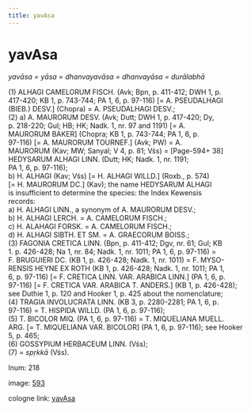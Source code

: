 ```yaml
---
title: yavAsa
---
```


# yavAsa

<i>yavāsa = yāsa = dhanvayavāsa = dhanvayāsa = durālabhā</i>  <div n="P" />(1) <bot>ALHAGI CAMELORUM FISCH.</bot> (Avk; Bpn, p. 411-412; DWH 1, p. <div n="lb" />417-420; KB 1, p. 743-744; PA 1, 6, p. 97-116) [= <bot>A. PSEUDALHAGI</bot> <div n="lb" />(<bot>BIEB.</bot>) <bot>DESV.</bot>] (Chopra) = <bot>A. PSEUDALHAGI DESV.</bot>; <div n="P" />(2) a) <bot>A. MAURORUM DESV.</bot> (Avk; Dutt; DWH 1, p. 417-420; Dy, <div n="lb" />p. 218-220; Gul; HB; HK; Nadk. 1, nr. 97 and 1191) [= <bot>A. <div n="lb" />MAURORUM BAKER</bot>] (Chopra; KB 1, p. 743-744; PA 1, 6, p. <div n="lb" />97-116) [= <bot>A. MAURORUM TOURNEF.</bot>] (Avk; PW) = <bot>A. <div n="lb" />MAURORUM</bot> (Kav; MW; Sanyal; V 4, p. 81; Vśs) = [Page-594+ 38] <div n="lb" /><bot>HEDYSARUM ALHAGI LINN.</bot> (Dutt; HK; Nadk. 1, nr. 1191; <div n="lb" />PA 1, 6, p. 97-116); <div n="lb" />b) <bot>H. ALHAGI</bot> (Kav; Vśs) [= <bot>H. ALHAGI WILLD.</bot>] (Roxb., p. 574) <div n="lb" />[= <bot>H. MAURORUM DC.</bot>] (Kav); the name <bot>HEDYSARUM ALHAGI</bot> <div n="lb" />is insufficient to determine the species: the Index Kewensis <div n="lb" />records: <div n="lb" />a) <bot>H. ALHAGI LINN.</bot>, a synonym of <bot>A. MAURORUM DESV.</bot>; <div n="lb" />b) <bot>H. ALHAGI LERCH.</bot> = <bot>A. CAMELORUM FISCH.</bot>; <div n="lb" />c) <bot>H. ALAHAGI FORSK.</bot> = <bot>A. CAMELORUM FISCH.</bot>; <div n="lb" />d) <bot>H. ALHAGI SIBTH. ET SM.</bot> = <bot>A. GRAECORUM BOISS.</bot>; <div n="P" />(3) <bot>FAGONIA CRETICA LINN.</bot> (Bpn, p. 411-412; Dgv, nr. 61; Gul; KB <div n="lb" />1. p. 426-428; Na 1, nr. 84; Nadk. 1, nr. 1011; PA 1, 6, p. 97-116) = <div n="lb" /><bot>F. BRUGUIERI DC.</bot> (KB 1, p. 426-428; Nadk. 1, nr. 1011) = <bot>F. MYSO- <div n="lb" />RENSIS HEYNE EX ROTH</bot> (KB 1, p. 426-428; Nadk. 1, nr. 1011; PA 1, <div n="lb" />6, p. 97-116) [= <bot>F. CRETICA LINN. VAR. ARABICA LINN.</bot>] (PA 1, 6, p. <div n="lb" />97-116) [= <bot>F. CRETICA VAR. ARABICA T. ANDERS.</bot>] (KB 1, p. 426-428); <div n="lb" />see Duthie 1, p. 120 and Hooker 1, p. 425 about the nomenclature; <div n="P" />(4) <bot>TRAGIA INVOLUCRATA LINN.</bot> (KB 3, p. 2280-2281; PA 1, 6, p. <div n="lb" />97-116) = <bot>T. HISPIDA WILLD.</bot> (PA 1, 6, p. 97-116); <div n="P" />(5) <bot>T. BICOLOR MIQ.</bot> (PA 1, 6, p. 97-116) = <bot>T. MIQUELIANA MUELL. <div n="lb" />ARG.</bot> [= <bot>T. MIQUELIANA VAR. BICOLOR</bot>] (PA 1, 6, p. 97-116); see Hooker <div n="lb" />5, p. 465; <div n="P" />(6) <bot>GOSSYPIUM HERBACEUM LINN.</bot> (Vśs); <div n="P" />(7) = <i>spṛkkā</i> (Vśs).

lnum: 218

image: [593](https://www.sanskrit-lexicon.uni-koeln.de/scans/csl-apidev/servepdf.php?dict=snp&page=593)

cologne link: [yavAsa](https://sanskrit-lexicon.uni-koeln.de/scans/csl-apidev/getword.php?dict=snp&key=yavAsa)

